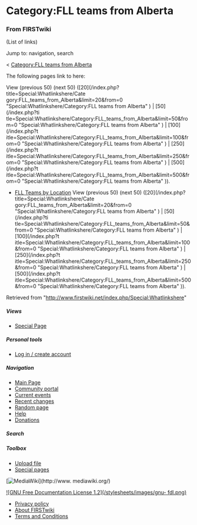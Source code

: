 # Category:FLL teams from Alberta

### From FIRSTwiki

(List of links)

Jump to: navigation, search

&lt; [Category:FLL teams from
Alberta](/index.php?title=Category:FLL_teams_from_Alberta&redirect=no
"Category:FLL teams from Alberta" )  

The following pages link to here:

View (previous 50) (next 50) ([20](/index.php?title=Special:Whatlinkshere/Cate
gory:FLL_teams_from_Alberta&limit=20&from=0
"Special:Whatlinkshere/Category:FLL teams from Alberta" ) | [50](/index.php?ti
tle=Special:Whatlinkshere/Category:FLL_teams_from_Alberta&limit=50&from=0
"Special:Whatlinkshere/Category:FLL teams from Alberta" ) | [100](/index.php?t
itle=Special:Whatlinkshere/Category:FLL_teams_from_Alberta&limit=100&from=0
"Special:Whatlinkshere/Category:FLL teams from Alberta" ) | [250](/index.php?t
itle=Special:Whatlinkshere/Category:FLL_teams_from_Alberta&limit=250&from=0
"Special:Whatlinkshere/Category:FLL teams from Alberta" ) | [500](/index.php?t
itle=Special:Whatlinkshere/Category:FLL_teams_from_Alberta&limit=500&from=0
"Special:Whatlinkshere/Category:FLL teams from Alberta" )).

  * [FLL Teams by Location](/index.php/FLL_Teams_by_Location "FLL Teams by Location" )
View (previous 50) (next 50) ([20](/index.php?title=Special:Whatlinkshere/Cate
gory:FLL_teams_from_Alberta&limit=20&from=0
"Special:Whatlinkshere/Category:FLL teams from Alberta" ) | [50](/index.php?ti
tle=Special:Whatlinkshere/Category:FLL_teams_from_Alberta&limit=50&from=0
"Special:Whatlinkshere/Category:FLL teams from Alberta" ) | [100](/index.php?t
itle=Special:Whatlinkshere/Category:FLL_teams_from_Alberta&limit=100&from=0
"Special:Whatlinkshere/Category:FLL teams from Alberta" ) | [250](/index.php?t
itle=Special:Whatlinkshere/Category:FLL_teams_from_Alberta&limit=250&from=0
"Special:Whatlinkshere/Category:FLL teams from Alberta" ) | [500](/index.php?t
itle=Special:Whatlinkshere/Category:FLL_teams_from_Alberta&limit=500&from=0
"Special:Whatlinkshere/Category:FLL teams from Alberta" )).

Retrieved from "<http://www.firstwiki.net/index.php/Special:Whatlinkshere>"

##### Views

  * [Special Page](/index.php/Special:Whatlinkshere/Category:FLL_teams_from_Alberta)

##### Personal tools

  * [Log in / create account](/index.php?title=Special:Userlogin&returnto=Special:Whatlinkshere)

[](/index.php/Main_Page "Main Page" )

##### Navigation

  * [Main Page](/index.php/Main_Page)
  * [Community portal](/index.php/FIRSTwiki:Community_portal)
  * [Current events](/index.php/Current_events)
  * [Recent changes](/index.php/Special:Recentchanges)
  * [Random page](/index.php/Special:Random)
  * [Help](/index.php/Help:Contents)
  * [Donations](/index.php/FIRSTwiki:Site_support)

##### Search



##### Toolbox

  * [Upload file](/index.php/Special:Upload)
  * [Special pages](/index.php/Special:Specialpages)

[![MediaWiki](/skins/common/images/poweredby_mediawiki_88x31.png)](http://www.
mediawiki.org/)

[![GNU Free Documentation License 1.2](/stylesheets/images/gnu-
fdl.png)](http://www.gnu.org/copyleft/fdl.html)

  * [Privacy policy](/index.php/FIRSTwiki:Privacy_policy "FIRSTwiki:Privacy policy" )
  * [About FIRSTwiki](/index.php/FIRSTwiki:About "FIRSTwiki:About" )
  * [Terms and Conditions](/index.php/FIRSTwiki:Terms_and_conditions "FIRSTwiki:Terms and conditions" )

